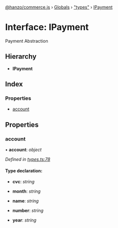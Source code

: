 [@hanzo/commerce.js](../README.md) › [Globals](../globals.md) › ["types"](../modules/_types_.md) › [IPayment](_types_.ipayment.md)

# Interface: IPayment

Payment Abstraction

## Hierarchy

* **IPayment**

## Index

### Properties

* [account](_types_.ipayment.md#account)

## Properties

###  account

• **account**: *object*

*Defined in [types.ts:78](https://github.com/hanzoai/commerce.js/blob/80c8ee8/src/types.ts#L78)*

#### Type declaration:

* **cvc**: *string*

* **month**: *string*

* **name**: *string*

* **number**: *string*

* **year**: *string*

